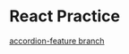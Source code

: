 # React Practice

 [accordion-feature branch](https://github.com/mehedibu2013/react-practice/tree/main/accordion)
